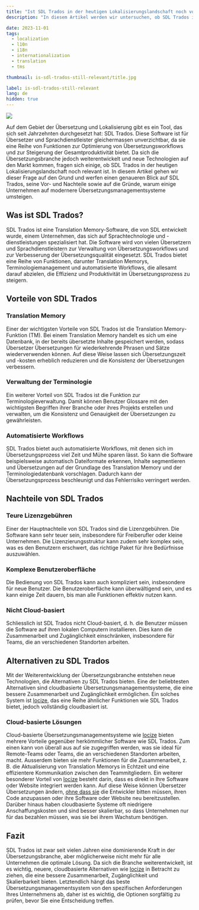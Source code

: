 ```yaml
---
title: "Ist SDL Trados in der heutigen Lokalisierungslandschaft noch von Bedeutung?"
description: "In diesem Artikel werden wir untersuchen, ob SDL Trados in der heutigen Lokalisierungslandschaft noch relevant ist."

date: 2023-11-01
tags:
  - localization
  - l10n
  - i18n
  - internationalization
  - translation
  - tms

thumbnail: is-sdl-trados-still-relevant/title.jpg

label: is-sdl-trados-still-relevant
lang: de
hidden: true
---
```


![](../is-sdl-trados-still-relevant/title.jpg)

Auf dem Gebiet der Übersetzung und Lokalisierung gibt es ein Tool, das sich seit Jahrzehnten durchgesetzt hat: SDL Trados. Diese Software ist für Übersetzer und Sprachdienstleister gleichermassen unverzichtbar, da sie eine Reihe von Funktionen zur Optimierung von Übersetzungsworkflows und zur Steigerung der Gesamtproduktivität bietet. Da sich die Übersetzungsbranche jedoch weiterentwickelt und neue Technologien auf den Markt kommen, fragen sich einige, ob SDL Trados in der heutigen Lokalisierungslandschaft noch relevant ist. In diesem Artikel gehen wir dieser Frage auf den Grund und werfen einen genaueren Blick auf SDL Trados, seine Vor- und Nachteile sowie auf die Gründe, warum einige Unternehmen auf modernere Übersetzungsmanagementsysteme umsteigen.


## Was ist SDL Trados?

SDL Trados ist eine Translation Memory-Software, die von SDL entwickelt wurde, einem Unternehmen, das sich auf Sprachtechnologie und -dienstleistungen spezialisiert hat. Die Software wird von vielen Übersetzern und Sprachdienstleistern zur Verwaltung von Übersetzungsworkflows und zur Verbesserung der Übersetzungsqualität eingesetzt. SDL Trados bietet eine Reihe von Funktionen, darunter Translation Memorys, Terminologiemanagement und automatisierte Workflows, die allesamt darauf abzielen, die Effizienz und Produktivität im Übersetzungsprozess zu steigern.

## Vorteile von SDL Trados

### Translation Memory

Einer der wichtigsten Vorteile von SDL Trados ist die Translation Memory-Funktion (TM). Bei einem Translation Memory handelt es sich um eine Datenbank, in der bereits übersetzte Inhalte gespeichert werden, sodass Übersetzer Übersetzungen für wiederkehrende Phrasen und Sätze wiederverwenden können. Auf diese Weise lassen sich Übersetzungszeit und -kosten erheblich reduzieren und die Konsistenz der Übersetzungen verbessern.

### Verwaltung der Terminologie

Ein weiterer Vorteil von SDL Trados ist die Funktion zur Terminologieverwaltung. Damit können Benutzer Glossare mit den wichtigsten Begriffen ihrer Branche oder ihres Projekts erstellen und verwalten, um die Konsistenz und Genauigkeit der Übersetzungen zu gewährleisten.

### Automatisierte Workflows

SDL Trados bietet auch automatisierte Workflows, mit denen sich im Übersetzungsprozess viel Zeit und Mühe sparen lässt. So kann die Software beispielsweise automatisch Dateiformate erkennen, Inhalte segmentieren und Übersetzungen auf der Grundlage des Translation Memory und der Terminologiedatenbank vorschlagen. Dadurch kann der Übersetzungsprozess beschleunigt und das Fehlerrisiko verringert werden.

## Nachteile von SDL Trados

### Teure Lizenzgebühren

Einer der Hauptnachteile von SDL Trados sind die Lizenzgebühren. Die Software kann sehr teuer sein, insbesondere für Freiberufler oder kleine Unternehmen. Die Lizenzierungsstruktur kann zudem sehr komplex sein, was es den Benutzern erschwert, das richtige Paket für ihre Bedürfnisse auszuwählen.

### Komplexe Benutzeroberfläche

Die Bedienung von SDL Trados kann auch kompliziert sein, insbesondere für neue Benutzer. Die Benutzeroberfläche kann überwältigend sein, und es kann einige Zeit dauern, bis man alle Funktionen effektiv nutzen kann.

### Nicht Cloud-basiert

Schliesslich ist SDL Trados nicht Cloud-basiert, d. h. die Benutzer müssen die Software auf ihren lokalen Computern installieren. Dies kann die Zusammenarbeit und Zugänglichkeit einschränken, insbesondere für Teams, die an verschiedenen Standorten arbeiten.

## Alternativen zu SDL Trados

Mit der Weiterentwicklung der Übersetzungsbranche entstehen neue Technologien, die Alternativen zu SDL Trados bieten. Eine der beliebtesten Alternativen sind cloudbasierte Übersetzungsmanagementsysteme, die eine bessere Zusammenarbeit und Zugänglichkeit ermöglichen. Ein solches System ist [locize](/), das eine Reihe ähnlicher Funktionen wie SDL Trados bietet, jedoch vollständig cloudbasiert ist.

### Cloud-basierte Lösungen

Cloud-basierte Übersetzungsmanagementsysteme wie [locize](/) bieten mehrere Vorteile gegenüber herkömmlicher Software wie SDL Trados. Zum einen kann von überall aus auf sie zugegriffen werden, was sie ideal für Remote-Teams oder Teams, die an verschiedenen Standorten arbeiten, macht. Ausserdem bieten sie mehr Funktionen für die Zusammenarbeit, z. B. die Aktualisierung von Translation Memorys in Echtzeit und eine effizientere Kommunikation zwischen den Teammitgliedern. Ein weiterer besonderer Vorteil von [locize](/) besteht darin, dass es direkt in Ihre Software oder Website integriert werden kann. Auf diese Weise können Übersetzer Übersetzungen ändern, [ohne dass sie](https://youtu.be/YQryHo1iHb8) die Entwickler bitten müssen, ihren Code anzupassen oder ihre Software oder Website neu bereitzustellen. Darüber hinaus haben cloudbasierte Systeme oft niedrigere Anschaffungskosten und sind besser skalierbar, so dass Unternehmen nur für das bezahlen müssen, was sie bei ihrem Wachstum benötigen.

## Fazit

SDL Trados ist zwar seit vielen Jahren eine dominierende Kraft in der Übersetzungsbranche, aber möglicherweise nicht mehr für alle Unternehmen die optimale Lösung. Da sich die Branche weiterentwickelt, ist es wichtig, neuere, cloudbasierte Alternativen wie [locize](/) in Betracht zu ziehen, die eine bessere Zusammenarbeit, Zugänglichkeit und Skalierbarkeit bieten. Letztendlich hängt das beste Übersetzungsmanagementsystem von den spezifischen Anforderungen Ihres Unternehmens ab, daher ist es wichtig, die Optionen sorgfältig zu prüfen, bevor Sie eine Entscheidung treffen.